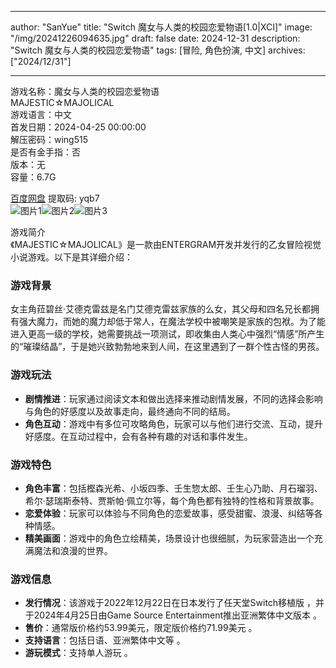 
---
author: "SanYue"
title: "Switch 魔女与人类的校园恋爱物语[1.0|XCI]"
image: "/img/20241226094635.jpg"
draft: false
date: 2024-12-31
description: "Switch 魔女与人类的校园恋爱物语"
tags: [冒险, 角色扮演, 中文]
archives: ["2024/12/31"]

---

游戏名称：魔女与人类的校园恋爱物语   
MAJESTIC☆MAJOLICAL    
游戏语言：中文  
首发日期：2024-04-25 00:00:00  
解压密码：wing515  
是否有金手指：否  
版本：无   
容量：6.7G

[百度网盘](https://pan.baidu.com/s/1tfNpMXnj4Mykgo5-CDm69Q) 提取码: yqb7  
![图片1](/img/1e4738.jpg)![图片2](/img/9728cc.jpg)![图片3](/img/0fd953.jpg)  

游戏简介  
《MAJESTIC☆MAJOLICAL》是一款由ENTERGRAM开发并发行的乙女冒险视觉小说游戏。以下是其详细介绍：

### 游戏背景
女主角菈碧丝·艾德克雷兹是名门艾德克雷兹家族的么女，其父母和四名兄长都拥有强大魔力，而她的魔力却低于常人，在魔法学校中被嘲笑是家族的包袱。为了能进入更高一级的学校，她需要挑战一项测试，即收集由人类心中强烈“情感”所产生的“璀璨结晶”，于是她兴致勃勃地来到人间，在这里遇到了一群个性古怪的男孩。

### 游戏玩法
- **剧情推进**：玩家通过阅读文本和做出选择来推动剧情发展，不同的选择会影响与角色的好感度以及故事走向，最终通向不同的结局。
- **角色互动**：游戏中有多位可攻略角色，玩家可以与他们进行交流、互动，提升好感度。在互动过程中，会有各种有趣的对话和事件发生。

### 游戏特色
- **角色丰富**：包括樫森光希、小坂四季、壬生惣太郎、壬生心乃助、月石瑠羽、希尔·瑟瑞斯泰特、贾斯帕·佩立尔等，每个角色都有独特的性格和背景故事。
- **恋爱体验**：玩家可以体验与不同角色的恋爱故事，感受甜蜜、浪漫、纠结等各种情感。
- **精美画面**：游戏中的角色立绘精美，场景设计也很细腻，为玩家营造出一个充满魔法和浪漫的世界。

### 游戏信息
- **发行情况**：该游戏于2022年12月22日在日本发行了任天堂Switch移植版 ，并于2024年4月25日由Game Source Entertainment推出亚洲繁体中文版本 。
- **售价**：通常版价格约53.99美元，限定版价格约71.99美元 。
- **支持语言**：包括日语、亚洲繁体中文等 。
- **游玩模式**：支持单人游玩 。
